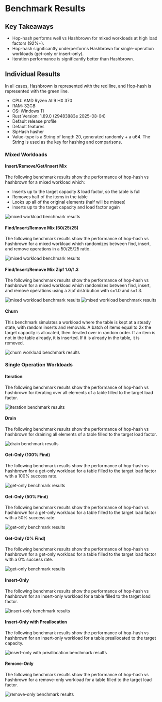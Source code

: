 # Benchmark Results
## Key Takeaways
- Hop-hash performs well vs Hashbrown for mixed workloads at high load factors (92%+).
- Hop-hash significantly underperforms Hashbrown for single-operation workloads (get-only or insert-only).
- Iteration performance is significantly better than Hashbrown.

## Individual Results

In all cases, Hashbrown is represented with the red line, and Hop-hash is represented with the green line.

- CPU: AMD Ryzen AI 9 HX 370
- RAM: 32GB
- OS: Windows 11
- Rust Version: 1.89.0 (29483883e 2025-08-04)
- Default release profile
- Default features
- SipHash hasher
- Value-type is a String of length 20, generated randomly + a u64. The String is used as the key for
  hashing and comparisons.


### Mixed Workloads
#### Insert/Remove/Get/Insert Mix
The following benchmark results show the performance of hop-hash vs hashbrown for a mixed workload
which:
- Inserts up to the target capacity & load factor, so the table is full
- Removes half of the items in the table
- Looks up all of the original elements (half will be misses)
- Inserts up to the target capacity and load factor again

![mixed workload benchmark results](images/mixed_workload.png)

#### Find/Insert/Remove Mix (50/25/25)
The following benchmark results show the performance of hop-hash vs hashbrown for a mixed workload
which randomizes between find, insert, and remove operations in a 50/25/25 ratio.

![mixed workload benchmark results](images/mixed_probablistic.png)

#### Find/Insert/Remove Mix Zipf 1.0/1.3
The following benchmark results show the performance of hop-hash vs hashbrown for a mixed workload
which randomizes between find, insert, and remove operations using a zipf distribution with s=1.0
and s=1.3.

![mixed workload benchmark results](images/mixed_probabilistic_zipf_1.0.png)
![mixed workload benchmark results](images/mixed_probabilistic_zipf_1.3.png)

#### Churn
This benchmark simulates a workload where the table is kept at a steady state, with random inserts
and removals. A batch of items equal to 2x the target capacity is allocated, then iterated over in
random order. If an item is not in the table already, it is inserted. If it is already in the table,
it is removed. 

![churn workload benchmark results](images/churn.png)

### Single Operation Workloads
#### Iteration
The following benchmark results show the performance of hop-hash vs hashbrown for iterating over all
elements of a table filled to the target load factor.

![iteration benchmark results](images/iteration.png)

#### Drain
The following benchmark results show the performance of hop-hash vs hashbrown for draining all
elements of a table filled to the target load factor.

![drain benchmark results](images/drain.png)

#### Get-Only (100% Find)
The following benchmark results show the performance of hop-hash vs hashbrown for a get-only workload
for a table filled to the target load factor with a 100% success rate.

![get-only benchmark results](images/find_hit.png)

#### Get-Only (50% Find)
The following benchmark results show the performance of hop-hash vs hashbrown for a get-only workload
for a table filled to the target load factor with a 50% success rate.

![get-only benchmark results](images/find_hit_miss.png)

#### Get-Only (0% Find)
The following benchmark results show the performance of hop-hash vs hashbrown for a get-only workload
for a table filled to the target load factor with a 0% success rate.

![get-only benchmark results](images/find_miss.png)

#### Insert-Only
The following benchmark results show the performance of hop-hash vs hashbrown for an insert-only
workload for a table filled to the target load factor.

![insert-only benchmark results](images/insert.png)

#### Insert-Only with Preallocation
The following benchmark results show the performance of hop-hash vs hashbrown for an insert-only
workload for a table preallocated to the target capacity.

![insert-only with preallocation benchmark results](images/insert_preallocated.png)

#### Remove-Only
The following benchmark results show the performance of hop-hash vs hashbrown for a remove-only
workload for a table filled to the target load factor.

![remove-only benchmark results](images/remove.png)